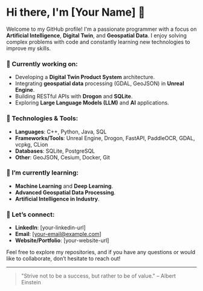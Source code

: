 # Hi there, I'm [Your Name] 👋

Welcome to my GitHub profile! I'm a passionate programmer with a focus on **Artificial Intelligence**, **Digital Twin**, and **Geospatial Data**. I enjoy solving complex problems with code and constantly learning new technologies to improve my skills.

### 🚀 Currently working on:
- Developing a **Digital Twin Product System** architecture.
- Integrating **geospatial data** processing (GDAL, GeoJSON) in **Unreal Engine**.
- Building RESTful APIs with **Drogon** and **SQLite**.
- Exploring **Large Language Models (LLM)** and **AI** applications.

### 🔧 Technologies & Tools:
- **Languages**: C++, Python, Java, SQL
- **Frameworks/Tools**: Unreal Engine, Drogon, FastAPI, PaddleOCR, GDAL, vcpkg, CLion
- **Databases**: SQLite, PostgreSQL
- **Other**: GeoJSON, Cesium, Docker, Git

### 🌱 I’m currently learning:
- **Machine Learning** and **Deep Learning**.
- **Advanced Geospatial Data Processing**.
- **Artificial Intelligence in Industry**.

### 💬 Let’s connect:
- **LinkedIn**: [your-linkedin-url]
- **Email**: [your-email@example.com]
- **Website/Portfolio**: [your-website-url]

Feel free to explore my repositories, and if you have any questions or would like to collaborate, don’t hesitate to reach out!

---

> "Strive not to be a success, but rather to be of value." – Albert Einstein
